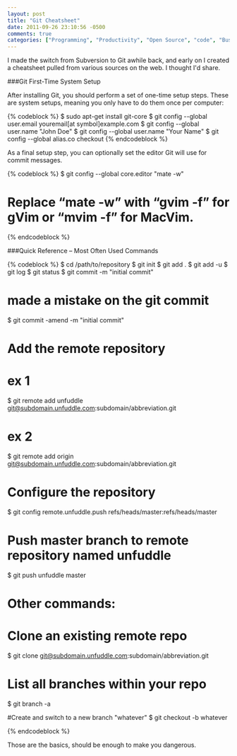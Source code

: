 ```yaml
---
layout: post
title: "Git Cheatsheet"
date: 2011-09-26 23:10:56 -0500
comments: true
categories: ["Programming", "Productivity", "Open Source", "code", "Business Computer Programming"]
---
```


I made the switch from Subversion to Git awhile back, and early on I created a cheatsheet pulled from various sources on the web. I thought I'd share.

###Git First-Time System Setup

After installing Git, you should perform a set of one-time setup steps. These are system setups, meaning you only have to do them once per computer:

{% codeblock %}
$ sudo apt-get install git-core
$ git config --global user.email youremail[at symbol]example.com
$ git config --global user.name "John Doe"
$ git config --global user.name "Your Name"
$ git config --global alias.co checkout
{% endcodeblock %}


As a final setup step, you can optionally set the editor Git will use for commit messages.

{% codeblock %}
$ git config --global core.editor "mate -w"

# Replace “mate -w” with “gvim -f” for gVim or “mvim -f” for MacVim.

{% endcodeblock %}

###Quick Reference – Most Often Used Commands

{% codeblock %}
$ cd /path/to/repository
$ git init
$ git add .
$ git add -u
$ git log
$ git status
$ git commit -m "initial commit"

# made a mistake on the git commit
$ git commit -amend -m "initial commit"

# Add the remote repository

# ex 1
$ git remote add unfuddle git@subdomain.unfuddle.com:subdomain/abbreviation.git

# ex 2
$ git remote add origin git@subdomain.unfuddle.com:subdomain/abbreviation.git

# Configure the repository
$ git config remote.unfuddle.push refs/heads/master:refs/heads/master

# Push master branch to remote repository named unfuddle
$ git push unfuddle master

# Other commands:

# Clone an existing remote repo 
$ git clone git@subdomain.unfuddle.com:subdomain/abbreviation.git

# List all branches within your repo
$ git branch -a

#Create and switch to a new branch "whatever"
$ git checkout -b whatever 

{% endcodeblock %}

Those are the basics, should be enough to make you dangerous.	
